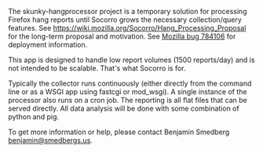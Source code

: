 The skunky-hangprocessor project is a temporary solution for processing Firefox
hang reports until Socorro grows the necessary collection/query features. See
https://wiki.mozilla.org/Socorro/Hang_Processing_Proposal for the long-term 
proposal and motivation. See [Mozilla bug 784106](https://bugzilla.mozilla.org/show_bug.cgi?id=784106)
for deployment information.

This app is designed to handle low report volumes (1500 reports/day) and is
not intended to be scalable. That's what Socorro is for.

Typically the collector runs continuously (either directly from the command
line or as a WSGI app using fastcgi or mod_wsgi). A single instance of the
processor also runs on a cron job. The reporting is all flat files that can
be served directly. All data analysis will be done with some combination of
python and pig.

To get more information or help, please contact Benjamin Smedberg <benjamin@smedbergs.us>.
